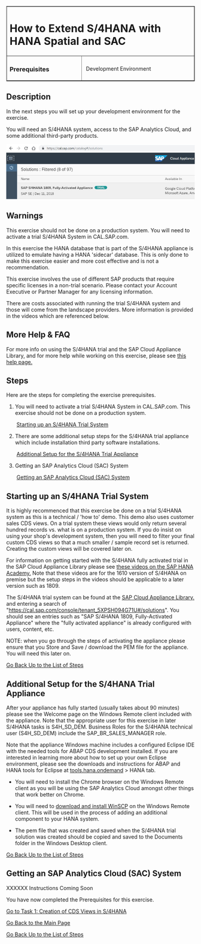 <table width=100% border=>
<tr><td colspan=2><h1>How to Extend S/4HANA with HANA Spatial and SAC&nbsp;&nbsp;&nbsp;&nbsp;&nbsp;&nbsp;&nbsp;&nbsp;&nbsp;</h1></td></tr>
<tr><td><h3>Prerequisites</h3></td><td width=60%></br>&nbsp;Development Environment</p></td></tr>
</table>

## Description

In the next steps you will set up your development environment for the exercise. 

You will need an S/4HANA system, access to the SAP Analytics Cloud, and some additional third-party products.

<img src="../images/cal1.jpg">  

## Warnings

This exercise should not be done on a production system. You will need to activate a trial S/4HANA System in CAL.SAP.com. 

In this exercise the HANA database that is part of the S/4HANA appliance is utilized to emulate having a HANA 'sidecar' database. This is only done to make this exercise easier and more cost effective and is not a recommendation.

This exercise involves the use of different SAP products that require specific licenses in a non-trial scenario. Please contact your Account Executive or Partner Manager for any licensing information.

There are costs associated with running the trial S/4HANA system and those will come from the landscape providers. More information is provided in the videos which are referenced below.

## More Help & FAQ

For more info on using the S/4HANA trial and the SAP Cloud Appliance Library, and for more help while working on this exercise, please see [this help page.](genHelp.md)

## <a name="steps"></a> Steps

Here are the steps for completing the exercise prerequisites.

1. You will need to activate a trial S/4HANA System in CAL.SAP.com. This exercise should not be done on a production system.

&nbsp;&nbsp;&nbsp;&nbsp;&nbsp;&nbsp;&nbsp;[Starting up an S/4HANA Trial System](#s4htrial)

2. There are some additional setup steps for the S/4HANA trial appliance which include installation third party software installations.

&nbsp;&nbsp;&nbsp;&nbsp;&nbsp;&nbsp;&nbsp;[Additional Setup for the S/4HANA Trial Appliance](#s4hsetup)

3. Getting an SAP Analytics Cloud (SAC) System

&nbsp;&nbsp;&nbsp;&nbsp;&nbsp;&nbsp;&nbsp;[Getting an SAP Analytics Cloud (SAC) System](#sac)

## <a name="s4htrial"></a> Starting up an S/4HANA Trial System

It is highly recommenced that this exercise be done on a trial S/4HANA system as this is a technical / 'how to' demo. This demo also uses customer sales CDS views. On a trial system these views would only return several hundred records vs. what is on a production system. If you do insist on using your shop's development system, then you will need to filter your final custom CDS views so that a much smaller / sample record set is returned. Creating the custom views will be covered later on.

For information on getting started with the S/4HANA fully activated trial in the SAP Cloud Appliance Library please see [these videos on the SAP HANA Academy.](https://www.youtube.com/playlist?list=PLkzo92owKnVwCbYmnsFkPQ8hCyzGmXO8_)  Note that these videos are for the 1610 version of S/4HANA on premise but the setup steps in the videos should be applicable to a later version such as 1809.

The S/4HANA trial system can be found at the [SAP Cloud Appliance Library.](https://cal.sap.com/console/tenant_5XPSH094G71U#/solutions) and entering a search of "https://cal.sap.com/console/tenant_5XPSH094G71U#/solutions". You should see an entries such as "SAP S/4HANA 1809, Fully-Activated Appliance" where the "fully activated appliance" is already configured with users, content, etc.

NOTE: when you go through the steps of activating the appliance please ensure that you Store and Save / download the PEM file for the appliance. You will need this later on.

[Go Back Up to the List of Steps](#steps)

## <a name="s4hsetup"></a> Additional Setup for the S/4HANA Trial Appliance

After your appliance has fully started (usually takes about 90 minutes) please see the Welcome page on the Windows Remote client included with the appliance. Note that the appropriate user for this exercise in later S/4HANA tasks is S4H_SD_DEM. Business Roles for the S/4HANA technical user (S4H_SD_DEM) include the SAP_BR_SALES_MANAGER role.

Note that the appliance Windows machine includes a configured Eclipse IDE with the needed tools for ABAP CDS development installed. If you are interested in learning more about how to set up your own Eclipse environment, please see the downloads and instructions for ABAP and HANA tools for Eclipse at [tools.hana.ondemand](https://tools.hana.ondemand.com) > HANA tab.

* You will need to install the Chrome browser on the Windows Remote client as you will be using the SAP Analytics Cloud amongst other things that work better on Chrome.

* You will need to [download and install WinSCP](https://winscp.net/eng/download.php) on the Windows Remote client. This will be used in the process of adding an additional component to your HANA system.

* The pem file that was created and saved when the S/4HANA trial solution was created should be copied and saved to the Documents folder in the Windows Desktop client.

[Go Back Up to the List of Steps](#steps)

## <a name="sac"></a> Getting an SAP Analytics Cloud (SAC) System

XXXXXX Instructions Coming Soon


You have now completed the Prerequisites for this exercise.

[Go to Task 1: Creation of CDS Views in S/4HANA](../exercises/s4hViews.md)

[Go Back to the Main Page](../demoHowTo.md)

[Go Back Up to the List of Steps](#steps)

